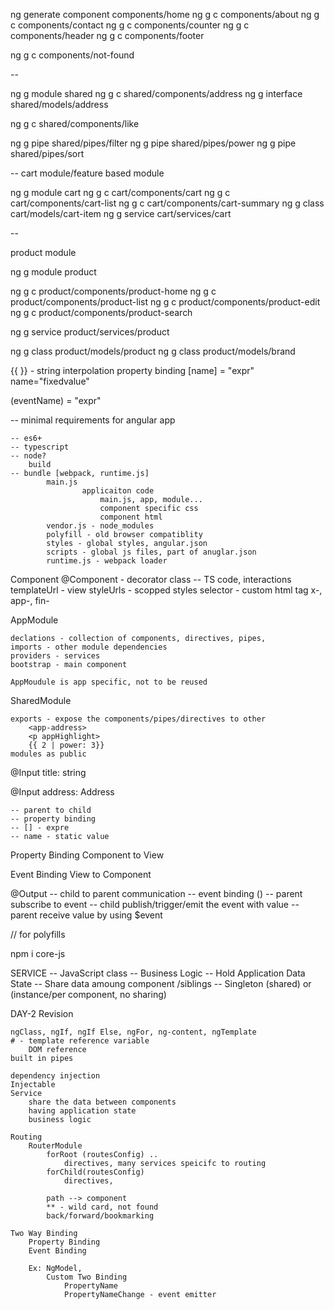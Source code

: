 
ng generate component components/home
ng g c components/about
ng g c components/contact
ng g c components/counter
ng g c components/header
ng g c components/footer

ng g c components/not-found

--

ng g module shared
ng g c shared/components/address
ng g interface shared/models/address

ng g c shared/components/like

ng g pipe shared/pipes/filter
ng g pipe shared/pipes/power
ng g pipe shared/pipes/sort

--
cart module/feature based module

ng g module cart
ng g c cart/components/cart
ng g c cart/components/cart-list
ng g c cart/components/cart-summary
ng g class cart/models/cart-item
ng g service cart/services/cart


--

product module

ng g module product

ng g c product/components/product-home
ng g c product/components/product-list
ng g c product/components/product-edit
ng g c product/components/product-search

ng g service product/services/product

ng g class  product/models/product
ng g class product/models/brand






{{ }} - string interpolation
 property binding
    [name] = "expr"
    name="fixedvalue"

(eventName) = "expr"

-- minimal requirements for angular app

    -- es6+
    -- typescript
    -- node? 
        build
    -- bundle [webpack, runtime.js]
            main.js
                    applicaiton code
                        main.js, app, module...
                        component specific css
                        component html
            vendor.js - node_modules
            polyfill - old browser compatiblity
            styles - global styles, angular.json
            scripts - global js files, part of anuglar.json
            runtime.js - webpack loader


Component
    @Component - decorator
    class -- TS code, interactions
    templateUrl - view
    styleUrls - scopped styles
    selector - custom html tag
                x-, app-, fin-

AppModule
     
    declations - collection of components, directives, pipes,
    imports - other module dependencies
    providers - services
    bootstrap - main component

    AppMoudule is app specific, not to be reused

SharedModule

    exports - expose the components/pipes/directives to other 
        <app-address>
        <p appHighlight>
        {{ 2 | power: 3}}
    modules as public


@Input
title: string

@Input
address: Address

    -- parent to child
    -- property binding
    -- [] - expre
    -- name - static value

Property Binding
    Component to View

Event Binding
    View to Component

@Output
    -- child to parent communication
    -- event binding ()
    -- parent subscribe to event
    -- child publish/trigger/emit the event with value
    -- parent receive value by using $event


// for polyfills

npm i core-js 


SERVICE
    -- JavaScript class
    -- Business Logic 
    -- Hold Application Data State
    -- Share data amoung component /siblings
    -- Singleton (shared) or (instance/per component, no sharing)


DAY-2 Revision

    ngClass, ngIf, ngIf Else, ngFor, ng-content, ngTemplate
    # - template reference variable
        DOM reference
    built in pipes

    dependency injection
    Injectable
    Service
        share the data between components
        having application state
        business logic

    Routing
        RouterModule
            forRoot (routesConfig) .. 
                directives, many services speicifc to routing
            forChild(routesConfig)
                directives,

            path --> component
            ** - wild card, not found
            back/forward/bookmarking

    Two Way Binding
        Property Binding
        Event Binding

        Ex: NgModel, 
            Custom Two Binding
                PropertyName
                PropertyNameChange - event emitter
                
